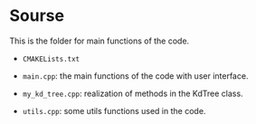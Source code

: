# Sourse

This is the folder for main functions of the code. 

* `CMAKELists.txt`

* `main.cpp`: the main functions of the code with user interface. 

* `my_kd_tree.cpp`: realization of methods in the KdTree class.

* `utils.cpp`: some utils functions used in the code.